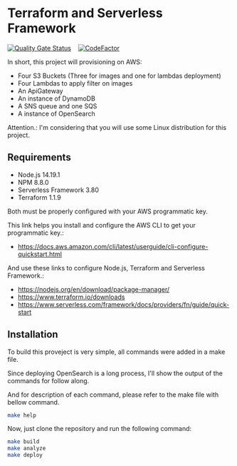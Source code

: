 # Terraform and Serverless Framework

[![Quality Gate Status](https://sonarcloud.io/api/project_badges/measure?project=pdaambrosio_terraform_serverless&metric=alert_status)](https://sonarcloud.io/summary/new_code?id=pdaambrosio_terraform_serverless) &nbsp; &nbsp;[![CodeFactor](https://www.codefactor.io/repository/github/pdaambrosio/terraform_serverless/badge)](https://www.codefactor.io/repository/github/pdaambrosio/terraform_serverless)

In short, this project will provisioning on AWS:

* Four S3 Buckets (Three for images and one for lambdas deployment)
* Four Lambdas to apply filter on images
* An ApiGateway
* An instance of DynamoDB
* A SNS queue and one SQS
* A instance of OpenSearch

Attention.: I'm considering that you will use some Linux distribution for this project.

## Requirements

* Node.js 14.19.1
* NPM 8.8.0
* Serverless Framework 3.80
* Terraform 1.1.9

Both must be properly configured with your AWS programmatic key.

This link helps you install and configure the AWS CLI to get your programmatic key.:

* https://docs.aws.amazon.com/cli/latest/userguide/cli-configure-quickstart.html

And use these links to configure Node.js, Terraform and Serverless Framework.:

* https://nodejs.org/en/download/package-manager/
* https://www.terraform.io/downloads
* https://www.serverless.com/framework/docs/providers/fn/guide/quick-start

## Installation

To build this proveject is very simple, all commands were added in a make file.

Since deploying OpenSearch is a long process, I'll show the output of the commands for follow along.

And for description of each command, please refer to the make file with bellow command.
    
```bash
make help
```

Now, just clone the repository and run the following command:

```bash
make build
make analyze
make deploy
```

